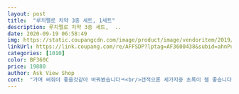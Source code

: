 ```yaml
---
layout: post 
title:  "루치펠로 치약 3종 세트, 1세트" 
description: 루치펠로 치약 3종 세트,  ..
date: 2020-09-19 06:58:49 
img: https://static.coupangcdn.com/image/product/image/vendoritem/2019/04/23/3303981364/aec7b124-2687-46c8-ab3f-3c3d90a0eadd.jpg 
linkUrl: https://link.coupang.com/re/AFFSDP?lptag=AF3600438&subid=ahnPublicAsk&pageKey=38204064&itemId=140836027&vendorItemId=3303981364&traceid=V0-113-24ec23172ee436d7 
categories: [1010] 
color: BF360C 
price: 19880 
author: Ask View Shop 
cont:  "가며 써줘야 좋을것같아 바꿔봤습니다ㅋ<br/>갠적으론 세가지중 초록이 젤 좋습니다^^ㅋ<br/>거품은 엄청 풍성풍성 해요 그리고 살짝 짜세요 안글엄<br/>그래도 전 은색은 싫으네요ㅋㅋㅋ<br/>근데 치카하고 남 개운해요<br/>다른색 써본후기<br/>드네요 (가격땜에그런지... <br/>... <br/>.<br/>)<br/>루치펠로 치약 이젠 믿고 쓰죵 시중 치약보단 비싼 편인진 몰라도, 가성비 굿이라고 생각합니당.<br/> 아 양은 좀 적은 편이라 금방 쓰는데 구취 등 효과는 좋아요<br/>마지막 은색 써본 후기<br/>사용후기는 써본후에 다시 고고하겠습니다^^<br/>살짝 묽어요.<br/> 향은 자극적이지 않고 양치 후 입안에 남는게 없이 개운해요.<br/><br/>써본  후기!<br/>아직 써보진 않았지만 사용안해봐두 좋을것같은 느낌적인느낌이<br/>왕창 짜져요ㅋㅋ<br/>요번엔 초록색을 써봤는데 보라보단 아주 살짝 상쾌한 느낌<br/>용량은 일반 치약 크기보다 작아요 금방 소비할듯해요<br/>원래 쿤제품만 사용했는데 치약도 한번씩 바꿔<br/>은색은 소금 맛이에요 처음 입에들어가는 순간 정만 당황했네요ㅋㅋㅋ<br/>이 있었구요 이하 다른건 보라랑 같네요^^ㅋ<br/>일단 디자인 가격값하구요ㅋ<br/>좋은제품 내입에 보상해주자 싶어 구매했어요ㅋㅋ<br/>치약 검색하다 요 제품 좋다는 평이 많아 큰맘 먹고<br/>치약색은 불투명 하얀색 이구요<br/>컬러가 3가지 있던데 후기엔 보라가 젤 낫다는 평이 많아 먼저 써보았느네 일단 맛은 정말정말 순하네요 근데 전 치카하고 나면 개운하다는 느낌은 일도 없어요ㅜ 다른 색은 어떨지 모르겠지만... <br/>... <br/>.<br/><br/>" 
---
```

